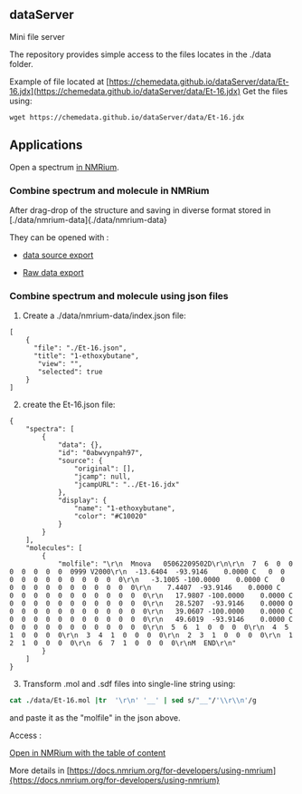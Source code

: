 ## dataServer
Mini file server

The repository provides simple access to the files locates in the ./data folder.

Example of file located at [https://chemedata.github.io/dataServer/data/Et-16.jdx](https://chemedata.github.io/dataServer/data/Et-16.jdx)
Get the files using:
```
wget https://chemedata.github.io/dataServer/data/Et-16.jdx
```

## Applications

Open a spectrum [in NMRium](https://www.nmrium.org/nmrium#?jcamp=https://chemedata.github.io/dataServer/data/Et-16.jdx).
### Combine spectrum and molecule in NMRium

After drag-drop of the structure and saving in diverse format stored in [./data/nmrium-data]{./data/nmrium-data}

They can be opened with :
- [data source export](https://www.nmrium.org/nmrium#?nmrium=https://chemedata.github.io/dataServer/data/nmrium-data/F6zMXRFW_dataSource.nmrium)

- [Raw data export](https://www.nmrium.org/nmrium#?nmrium=https://chemedata.github.io/dataServer/data/nmrium-data/F6zMXRFWRaw_Data.nmrium)

### Combine spectrum and molecule using json files

1) Create a ./data/nmrium-data/index.json file:
```
[
	{
	  "file": "./Et-16.json",
      "title": "1-ethoxybutane",
	   "view": "",
	   "selected": true  
	}
]
```

2) create the Et-16.json file:
```
{
	"spectra": [
		{
			"data": {},
			"id": "0abwvynpah97",
			"source": {
				"original": [],
				"jcamp": null,
				"jcampURL": "../Et-16.jdx"
			},
			"display": {
				"name": "1-ethoxybutane",
				"color": "#C10020"
			}
		}
	],
	"molecules": [
		{
			"molfile": "\r\n  Mnova   05062209502D\r\n\r\n  7  6  0  0  0  0  0  0  0  0999 V2000\r\n  -13.6404  -93.9146    0.0000 C   0  0  0  0  0  0  0  0  0  0  0  0\r\n   -3.1005 -100.0000    0.0000 C   0  0  0  0  0  0  0  0  0  0  0  0\r\n    7.4407  -93.9146    0.0000 C   0  0  0  0  0  0  0  0  0  0  0  0\r\n   17.9807 -100.0000    0.0000 C   0  0  0  0  0  0  0  0  0  0  0  0\r\n   28.5207  -93.9146    0.0000 O   0  0  0  0  0  0  0  0  0  0  0  0\r\n   39.0607 -100.0000    0.0000 C   0  0  0  0  0  0  0  0  0  0  0  0\r\n   49.6019  -93.9146    0.0000 C   0  0  0  0  0  0  0  0  0  0  0  0\r\n  5  6  1  0  0  0  0\r\n  4  5  1  0  0  0  0\r\n  3  4  1  0  0  0  0\r\n  2  3  1  0  0  0  0\r\n  1  2  1  0  0  0  0\r\n  6  7  1  0  0  0  0\r\nM  END\r\n"
		}
	]
}
```

3) Transform .mol and .sdf files into single-line string using:
```csh
cat ./data/Et-16.mol |tr  '\r\n' '__' | sed s/"__"/'\\r\\n'/g
```
and paste it as the "molfile" in the json above.

Access : 

[Open in NMRium with the table of content](https://www.nmrium.org/nmrium#?toc=https://chemedata.github.io/dataServer/data/nmrium-data/index.json)

More details in  [https://docs.nmrium.org/for-developers/using-nmrium]{https://docs.nmrium.org/for-developers/using-nmrium}

